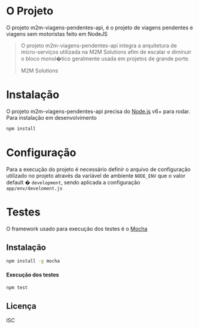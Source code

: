 # O Projeto
O projeto m2m-viagens-pendentes-api, é o projeto de viagens pendentes e viagens sem motoristas feito em NodeJS
> O projeto m2m-viagens-pendentes-api integra a arquitetura
> de micro-serviços utilizada na M2M Solutions
> afim de escalar e diminuir o bloco monol�tico
> geralmente usada em projetos de grande porte.
> 
> M2M Solutions

# Instalação
O projeto m2m-viagens-pendentes-api precisa do [Node.js](https://nodejs.org/) v6+ para rodar.
Para instalação em desenvolvimento
```sh
npm install
```
# Configuração
Para a execução do projeto é necessário definir o arquivo de configuração 
utilizado no projeto através da variável de ambiente `NODE_ENV` 
que o valor  default � `development`, sendo aplicada a configuração `app/env/develoment.js`

# Testes
O framework usado para execução dos testes é o [Mocha](https://mochajs.org/)
## Instalação
```sh
npm install -g mocha
```
#### Execução dos testes
```sh 
npm test
```
## Licença
ISC